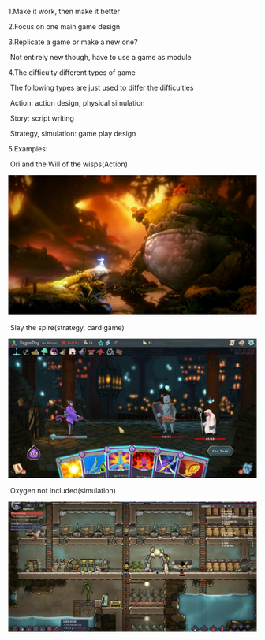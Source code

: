 1.Make it work, then make it better

2.Focus on one main game design

3.Replicate a game or make a new one?

​	Not entirely new though, have to use a game as module

4.The difficulty different types of game

​	The following types are just used to differ the difficulties

​	Action: action design, physical simulation

​	Story: script writing

​	Strategy, simulation: game play design

5.Examples:

​	Ori and the Will of the wisps(Action)

<img src="./images/Ori+and+the+Will+of+the+Wisps+Switch+Screenshot+(26).jpg" alt="Ori" style="zoom:50%;" />

​	Slay the spire(strategy, card game)

<img src="./images/sts-gameplay-1.jpg" style="zoom:50%;" />

​	Oxygen not included(simulation)

<img src="./images/oxygen-not-included-wit-title.webp" style="zoom:54%;" />

